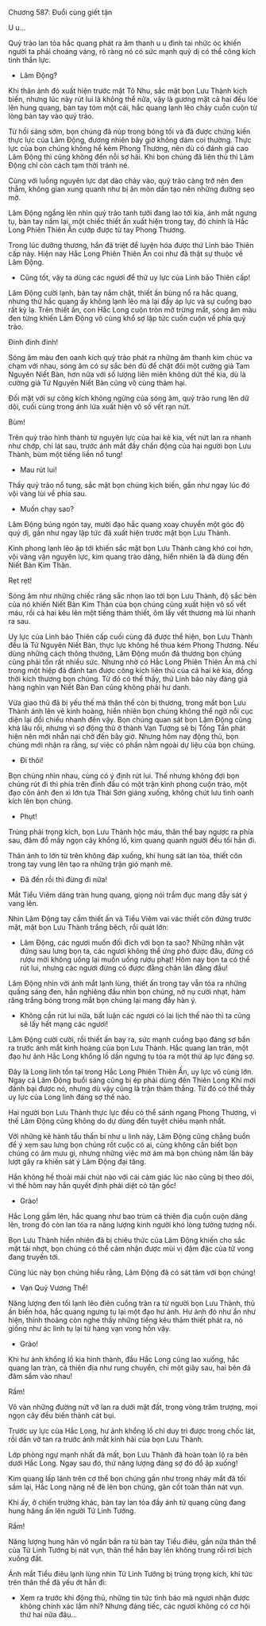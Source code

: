 




Chương 587: Đuổi cùng giết tận


U u…

Quỷ trảo lan tỏa hắc quang phát ra âm thanh u u đinh tai nhức óc khiến người ta phải choáng váng, rõ ràng nó có sức mạnh quỷ dị có thể công kích tinh thần lực.

- Lâm Động?

Khi thân ảnh đó xuất hiện trước mặt Tô Nhu, sắc mặt bọn Lưu Thành kịch biến, nhưng lúc này rút lui là không thể nữa, vậy là gương mặt cả hai đều lóe lên hung quang, bàn tay tóm một cái, hắc quang lạnh lẽo chảy cuồn cuộn từ lòng bàn tay vào quỷ trảo.

Từ hồi sáng sớm, bọn chúng đã núp trong bóng tối và đã được chứng kiến thực lực của Lâm Động, đương nhiên bây giờ không dám coi thường. Thực lực của bọn chúng không hề kém Phong Thương, nên dù có đánh giá cao Lâm Động thì cũng không đến nỗi sợ hãi. Khi bọn chúng đã liên thủ thì Lâm Động chỉ còn cách tạm thời tránh né.

Cùng với luồng nguyên lực dạt dào chảy vào, quỷ trảo càng trở nên đen thẫm, không gian xung quanh như bị ăn mòn dần tạo nên những đường sẹo mờ.

Lâm Động ngẩng lên nhìn quỷ trảo tanh tưởi đang lao tới kia, ánh mắt ngưng tụ, bàn tay nắm lại, một chiếc thiết ấn xuất hiện trong tay, đó chính là Hắc Long Phiên Thiên Ấn cướp được từ tay Phong Thương.

Trong lúc dưỡng thương, hắn đã triệt để luyện hóa được thứ Linh bảo Thiên cấp này. Hiện nay Hắc Long Phiên Thiên Ấn coi như đã thật sự thuộc về Lâm Động.

- Cũng tốt, vậy ta dùng các ngươi để thử uy lực của Linh bảo Thiên cấp!

Lâm Động cười lạnh, bàn tay nắm chặt, thiết ấn bùng nổ ra hắc quang, nhưng thứ hắc quang ấy không lạnh lẽo mà lại đầy áp lực và sự cuồng bạo rất kỳ lạ. Trên thiết ấn, con Hắc Long cuộn tròn mở trừng mắt, sóng âm màu đen từng khiến Lâm Động vô cùng khổ sợ lập tức cuồn cuộn về phía quỷ trảo.

Đinh đinh đinh!

Sóng âm màu đen oanh kích quỷ trảo phát ra những âm thanh kim chúc va chạm với nhau, sóng âm có sự sắc bén đủ để chặt đôi một cường giả Tam Nguyên Niết Bàn, hơn nữa với số lượng liên miên không dứt thế kia, dù là cường giả Tứ Nguyên Niết Bàn cũng vô cùng thảm hại.

Đối mặt với sự công kích không ngừng của sóng âm, quỷ trảo rung lên dữ dội, cuối cùng trong ánh lửa xuất hiện vô số vết rạn nứt.

Bùm!

Trên quỷ trảo hình thành từ nguyên lực của hai kẻ kia, vết nứt lan ra nhanh như chớp, chỉ lát sau, trước ánh mắt đầy chấn động của hai người bọn Lưu Thành, bùm một tiếng liền nổ tung!

- Mau rút lui!

Thấy quỷ trảo nổ tung, sắc mặt bọn chúng kịch biến, gần như ngay lúc đó vội vàng lùi về phía sau.

- Muốn chạy sao?

Lâm Động búng ngón tay, mười đạo hắc quang xoay chuyển một góc độ quỷ dị, gần như ngay lập tức đã xuất hiện trước mặt bọn Lưu Thành.

Kình phong lạnh lẽo ập tới khiến sắc mặt bọn Lưu Thành càng khó coi hơn, vội vàng vận nguyên lực, kim quang trào dâng, hiển nhiên là đã dùng đến Niết Bàn Kim Thân.

Rẹt rẹt!

Sóng âm như những chiếc răng sắc nhọn lao tới bọn Lưu Thành, độ sắc bén của nó khiến Niết Bàn Kim Thân của bọn chúng cũng xuất hiện vô số vết máu, rồi cả hai kêu lên một tiếng thảm thiết, ôm lấy vết thương mà lùi nhanh ra sau.

Uy lực của Linh bảo Thiên cấp cuối cùng đã được thể hiện, bọn Lưu Thành đều là Tứ Nguyên Niết Bàn, thực lực không hề thua kém Phong Thương. Nếu dùng những cách thông thường, Lâm Động muốn đả thương bọn chúng cũng phải tốn rất nhiều sức. Nhưng nhờ có Hắc Long Phiên Thiên Ấn mà chỉ trong một hiệp đã đánh tan được công kích liên thủ của cả hai kẻ kia, đồng thời kích thương bọn chúng. Từ đó có thể thấy, thứ Linh bảo này đáng giá hàng nghìn vạn Niết Bàn Đan cũng không phải hư danh.

Vừa giao thủ đã bị yếu thế mà thân thể còn bị thương, trong mắt bọn Lưu Thành ánh lên vẻ kinh hoàng, hiển nhiên bọn chúng không thể ngờ nổi cục diện lại đổi chiều nhanh đến vậy. Bọn chúng quan sát bọn Lâm Động cũng khá lâu rồi, nhưng vì sợ động thủ ở thành Vạn Tượng sẽ bị Tống Tần phát hiện nên mới nhẫn nại chờ đến bây giờ. Nhưng hôm nay động thủ, bọn chúng mới nhận ra rằng, sự việc có phần nằm ngoài dự liệu của bọn chúng.

- Đi thôi!

Bọn chúng nhìn nhau, cùng có ý định rút lui. Thế nhưng không đợi bọn chúng rút đi thì phía trên đỉnh đầu có một trận kình phong cuộn trào, một đạo côn ảnh đen xì lớn tựa Thái Sơn giáng xuống, không chút lưu tình oanh kích lên bọn chúng.

- Phụt!

Trúng phải trọng kích, bọn Lưu Thành hộc máu, thân thể bay ngược ra phía sau, đâm đổ mấy ngọn cây khổng lồ, kim quang quanh người đều tối hẳn đi.

Thân ảnh to lớn từ trên không đáp xuống, khí hung sát lan tỏa, thiết côn trong tay vung lên tạo ra những trận gió mạnh mẽ.

- Đã đến rồi thì đừng đi nữa!

Mắt Tiểu Viêm dâng tràn hung quang, giọng nói trầm đục mang đầy sát ý vang lên.

Nhìn Lâm Động tay cầm thiết ấn và Tiểu Viêm vai vác thiết côn đứng trước mặt, mặt bọn Lưu Thành trắng bệch, rồi quát lớn:

- Lâm Động, các ngươi muốn đối địch với bọn ta sao? Những nhân vật đứng sau lưng bọn ta, các ngươi không thể ứng phó được đâu, đừng có rượu mời không uống lại muốn uống rượu phạt! Hôm nay bọn ta có thể rút lui, nhưng các ngươi đừng có được đằng chân lân đằng đầu!

Lâm Động nhìn với ánh mắt lạnh lùng, thiết ấn trong tay vẫn tỏa ra những quầng sáng đen, hắn nghiêng đầu nhìn bọn chúng, nở nụ cười nhạt, hàm răng trắng bóng trong mắt bọn chúng lại mang đầy hàn ý.

- Không cần rút lui nữa, bất luận các ngươi có lai lịch thế nào thì ta cũng sẽ lấy hết mạng các ngươi!

Lâm Động cười cười, rồi thiết ấn bay ra, sức mạnh cuồng bạo đáng sợ bắn ra trước ánh mắt kinh hoàng của bọn Lưu Thành. Hắc quang lan tràn, một đạo hư ảnh Hắc Long khổng lồ dần ngưng tụ tỏa ra một thứ áp lực đáng sợ.

Đây là Long linh tồn tại trong Hắc Long Phiên Thiên Ấn, uy lực vô cùng lớn. Ngay cả Lâm Động buổi sáng cũng bị ép phải dùng đến Thiên Long Khí mới đánh bại được nó, nhưng dù vậy cũng là trận thảm thắng. Từ đó có thể thấy uy lực của Long linh đáng sợ thế nào.

Hai người bọn Lưu Thành thực lực đều có thể sánh ngang Phong Thương, vì thế Lâm Động cũng không do dự dùng đến tuyệt chiêu mạnh nhất.

Với những kẻ hành tẩu thần bí như u linh này, Lâm Động cũng chẳng buồn để ý xem sau lưng bọn chúng rốt cuộc có ai, cũng không cần biết bọn chúng có âm mưu gì, nhưng những việc mờ ám mà bọn chúng năm lần bảy lượt gây ra khiến sát ý Lâm Động đại tăng.

Hắn không hề thoải mái chút nào với cái cảm giác lúc nào cũng bị theo dõi, vì thế hôm nay hắn quyết định phải diệt cỏ tận gốc!

- Grào!

Hắc Long gầm lên, hắc quang như bao trùm cả thiên địa cuồn cuộn dâng lên, trong đó còn lan tỏa ra năng lượng kinh người khó lòng tưởng tượng nổi.

Bọn Lưu Thành hiển nhiên đã bị chiêu thức của Lâm Động khiến cho sắc mặt tái nhợt, bọn chúng có thể cảm nhận được mùi vị đậm đặc của tử vong đang truyền tới.

Cũng lúc này bọn chúng hiểu rằng, Lâm Động đã có sát tâm với bọn chúng!

- Vạn Quỷ Vương Thể!

Năng lượng đen tối lạnh lẽo điên cuồng tràn ra từ người bọn Lưu Thành, thủ ấn biến hóa, hắc quang ngưng tụ lại một đạo hư ảnh. Hư ảnh đó như ẩn như hiện, thỉnh thoảng còn nghe thấy những tiếng kêu thảm thiết phát ra, nó giống như ác linh tụ lại từ hàng vạn vong hồn vậy.

- Grào!

Khi hư ảnh khổng lồ kia hình thành, đầu Hắc Long cũng lao xuống, hắc quang lan tràn, cả thiên địa như rung chuyển, chỉ một giây sau, hai bên đã đâm sầm vào nhau!

Rầm!

Vô vàn những đường nứt vỡ lan ra dưới mặt đất, trong vòng trăm trượng, mọi ngọn cây đều biến thành cát bụi.

Trước uy lực của Hắc Long, hư ảnh khổng lồ chỉ duy trì được trong chốc lát, rồi dần vỡ tan ra trước ánh mắt kinh hãi của bọn Lưu Thành.

Lớp phòng ngự mạnh nhất đã mất, bọn Lưu Thành đã hoàn toàn lộ ra bên dưới Hắc Long. Ngay sau đó, thứ năng lượng đáng sợ đó đổ ập xuống!

Kim quang lấp lánh trên cơ thể bọn chúng gần như trong nháy mắt đã tối sầm lại, Hắc Long nặng nề đè lên bọn chúng, gân cốt toàn thân nát vụn.

Khi ấy, ở chiến trường khác, bàn tay lan tỏa đầy ánh tử quang cũng đang hung hăng ấn lên người Tử Linh Tướng.

Rầm!

Năng lượng hung hãn vô ngần bắn ra từ bàn tay Tiểu điêu, gần nửa thân thể của Tử Linh Tướng bị nát vụn, thân thể hắn bay lên không trung rồi rơi bịch xuống đất.

Ánh mắt Tiểu điêu lạnh lùng nhìn Tử Linh Tướng bị trúng trọng kích, khí tức trên thân thể đã yếu ớt hẳn đi:

- Xem ra trước khi động thủ, những tin tức tình báo mà ngươi nhận được không chính xác lắm nhỉ? Nhưng đáng tiếc, các ngươi không có cơ hội thứ hai nữa đâu…




